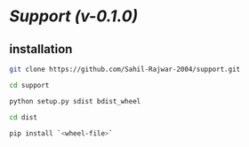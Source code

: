 # ***Support (v-0.1.0)***

## installation
```bash
git clone https://github.com/Sahil-Rajwar-2004/support.git

cd support

python setup.py sdist bdist_wheel

cd dist

pip install `<wheel-file>`
```
